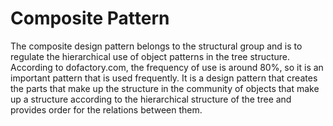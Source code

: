 # Composite Pattern

The composite design pattern belongs to the structural group and is to regulate the hierarchical use of object patterns in the tree structure. According to dofactory.com, the frequency of use is around 80%, so it is an important pattern that is used frequently. It is a design pattern that creates the parts that make up the structure in the community of objects that make up a structure according to the hierarchical structure of the tree and provides order for the relations between them.